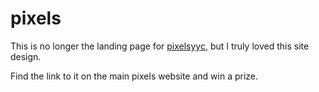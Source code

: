 # pixels

This is no longer the landing page for [pixelsyyc](pixelsyyc.com), but I truly loved this site design.

Find the link to it on the main pixels website and win a prize.
